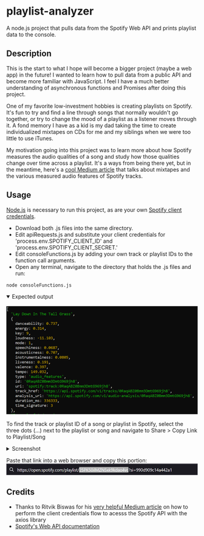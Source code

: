 # playlist-analyzer
A node.js project that pulls data from the Spotify Web API and prints playlist data to the console. 
## Description
This is the start to what I hope will become a bigger project (maybe a web app) in the future! I wanted to learn how to pull data from a public API and become more familiar with JavaScript. I feel I have a much better understanding of asynchronous functions and Promises after doing this project. 

One of my favorite low-investment hobbies is creating playlists on Spotify. It's fun to try and find a line through songs that normally wouldn't go together, or try to change the mood of a playlist as a listener moves through it. A fond memory I have as a kid is my dad taking the time to create individualized mixtapes on CDs for me and my siblings when we were too little to use iTunes. 

My motivation going into this project was to learn more about how Spotify measures the audio qualities of a song and study how those qualities change over time across a playlist. It's a ways from being there yet, but in the meantime, here's a <a href="https://towardsdatascience.com/the-art-of-creating-a-mixtape-a-data-science-approach-1902065b1d1d" target="_blank">cool Medium article</a> that talks about mixtapes and the various measured audio features of Spotify tracks. 

## Usage
<a href="https://nodejs.org/en/" target="_blank">Node.js</a> is necessary to run this project, as are your own <a href="https://developer.spotify.com/dashboard/" target="_blank">Spotify client credentials</a>. 
- Download both .js files into the same directory. 
- Edit apiRequests.js and substitute your client credentials for 'process.env.SPOTIFY_CLIENT_ID' and 'process.env.SPOTIFY_CLIENT_SECRET.' 
- Edit consoleFunctions.js by adding your own track or playlist IDs to the function call arguments.
- Open any terminal, navigate to the directory that holds the .js files and run:
```
node consoleFunctions.js
```
<details open>
<summary>Expected output</summary>
<br>
  <img src="assets/images/expected-output.png" alt="data showing on console"/>
</details>

To find the track or playlist ID of a song or playlist in Spotify, select the three dots (...) next to the playlist or song and navigate to Share > Copy Link to Playlist/Song
<details>
<summary>Screenshot</summary>
<br>
  <img src="assets/images/find-link.png" alt="screenshot"/>
</details>

Paste that link into a web browser and copy this portion:
  <img src="assets/images/link-id.png" alt="URL with highlighted portion"/>

## Credits
- Thanks to Ritvik Biswas for his <a href = "https://ritvikbiswas.medium.com/connecting-to-the-spotify-api-using-node-js-and-axios-client-credentials-flow-c769e2bee818" target= "_blank">very helpful Medium article</a> on how to perform the client credentials flow to acesss the Spotify API with the axios library 
- <a href = "https://developer.spotify.com/documentation/web-api/" target= "_blank">Spotify's Web API documentation</a> 
